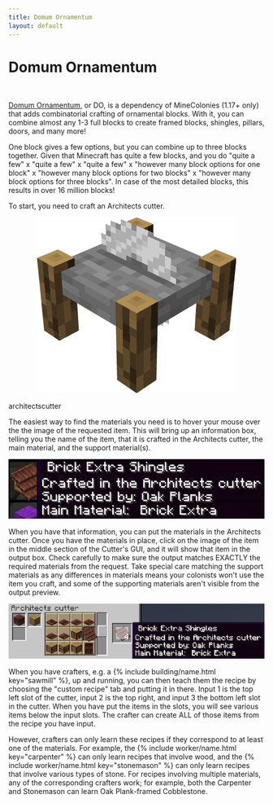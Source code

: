 ```yaml
---
title: Domum Ornamentum
layout: default
---
```

# Domum Ornamentum
<br>

[Domum Ornamentum](https://www.curseforge.com/minecraft/mc-mods/domum-ornamentum), or DO, is a dependency of MineColonies (1.17+ only) that adds combinatorial crafting of ornamental blocks. With it, you can combine almost any 1-3 full blocks to create framed blocks, shingles, pillars, doors, and many more!

One block gives a few options, but you can combine up to three blocks together.
Given that Minecraft has quite a few blocks, and you do "quite a few" x "quite a few" x "quite a few" x "however many block options for one block" x "however many block options for two blocks" x "however many block options for three blocks".
In case of the most detailed blocks, this results in over 16 million blocks!

To start, you need to craft an Architects cutter.

<div class="infobox box text-center">
    <p style="text-align:center;"><img src="../../assets/images/icons/minecolonies/architectscutter.png" alt="Architects cutter"></p>
    <recipe>architectscutter</recipe>
</div>

The easiest way to find the materials you need is to hover your mouse over the the image of the requested item. This will bring up an information box, telling you the name of the item, that it is crafted in the Architects cutter, the main material, and the support material(s).

<img src="../../assets/images/misc/do_shingles_mouseover.png" alt="Request for a Domum Ornamentum item"/>

When you have that information, you can put the materials in the Architects cutter. Once you have the materials in place, click on the image of the item in the middle section of the Cutter's GUI, and it will show that item in the output box. Check carefully to make sure the output matches EXACTLY the required materials from the request. Take special care matching the support materials as any differences in materials means your colonists won't use the item you craft, and some of the supporting materials aren't visible from the output preview.

<img src="../../assets/images/misc/do_shingles_cutter.png" alt="The Architects cutter's interface, showing shingles"/>

When you have crafters, e.g. a {% include building/name.html key="sawmill" %}, up and running, you can then teach them the recipe by choosing the "custom recipe" tab and putting it in there.
Input 1 is the top left slot of the cutter, input 2 is the top right, and input 3 the bottom left slot in the cutter. When you have put the items in the slots, you will see various items below the input slots. The crafter can create ALL of those items from the recipe you have input.

However, crafters can only learn these recipes if they correspond to at least one of the materials. For example, the {% include worker/name.html key="carpenter" %} can only learn recipes that involve wood, and the {% include worker/name.html key="stonemason" %} can only learn recipes that involve various types of stone. For recipes involving multiple materials, any of the corresponding crafters work; for example, both the Carpenter and Stonemason can learn Oak Plank-framed Cobblestone.

